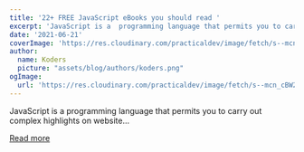```yaml
---
title: '22+ FREE JavaScript eBooks you should read '
excerpt: 'JavaScript is a  programming language that permits you to carry out complex highlights on website...'
date: '2021-06-21'
coverImage: 'https://res.cloudinary.com/practicaldev/image/fetch/s--mcn_cBW2--/c_imagga_scale,f_auto,fl_progressive,h_420,q_auto,w_1000/https://dev-to-uploads.s3.amazonaws.com/uploads/articles/ov1x5nbgkjk21urnvfjb.png'
author:
  name: Koders
  picture: "assets/blog/authors/koders.png"
ogImage:
  url: 'https://res.cloudinary.com/practicaldev/image/fetch/s--mcn_cBW2--/c_imagga_scale,f_auto,fl_progressive,h_420,q_auto,w_1000/https://dev-to-uploads.s3.amazonaws.com/uploads/articles/ov1x5nbgkjk21urnvfjb.png'
---
```


JavaScript is a  programming language that permits you to carry out complex highlights on website...

[Read more](https://dev.to/programmerlist/22-free-javascript-ebooks-you-should-read-lc4)

